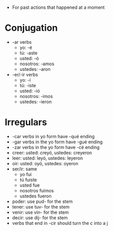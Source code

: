 - For past actions that happened at a moment

# Conjugation
- -ar verbs
  - yo: -é
  - tú: -aste
  - usted: -ó
  - nosotros: -amos
  - ustedes: -aron
- -er/-ir verbs
  - yo: -í
  - tú: -iste
  - usted: -ió
  - nosotros: -imos
  - ustedes: -ieron

# Irregulars
- -car verbs in yo form have -qué ending
- -gar verbs in the yo form have -gué ending
- -zar verbs in the yo form have -cé ending
- creer: usted: creyó, ustedes: creyeron
- leer: usted: leyó, ustedes: leyeron
- oir: usted: oyó, ustedes: oyeron
- ser/ir: same
  - yo fui
  - tú fuiste
  - usted fue
  - nosotros fuimos
  - ustedes fueron
- poder: use pud- for the stem
- tener: use tuv- for the stem
- venir: use vin- for the stem
- decir: use dij- for the stem
- verbs that end in -cir should turn the c into a j